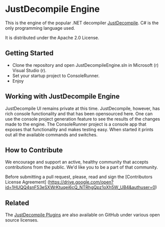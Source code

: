 # JustDecompile Engine

This is the engine of the popular .NET decompiler [JustDecompile](http://www.telerik.com/products/decompiler.aspx). C# is the only programming language used.

It is distributed under the Apache 2.0 License.

## Getting Started

- Clone the repository and open JustDecompileEngine.sln in Microsoft (r) Visual Studio (r).
- Set your startup project to ConsoleRunner.
- Enjoy

## Working with JustDecompile Engine

JustDecompile UI remains private at this time. JustDecompile, however, has rich console functionality and that has been opensourced here.
One can use the console project generation feature to see the results of the changes made to the engine. The ConsoleRunner project
is a console app that exposes that functionality and makes testing easy. When started it prints out all the available commands and switches. 

## How to Contribute

We encourage and support an active, healthy community that accepts contributions from the public. We'd like you to be a part of that community.

Before submitting a pull request, please, read and sign the [Contributors License Agreement] (https://drive.google.com/open?id=1HUQQ4snF53eSXWrKtuqei6cQ_NTRhgQpz1oXh5W_UB4&authuser=0)

## Related

The [JustDecompile Plugins](https://github.com/telerik/justdecompile-plugins) are also available on GitHub under various open source licenses. 
